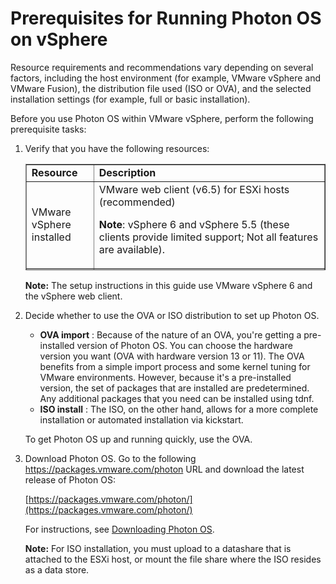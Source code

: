 # Prerequisites for Running Photon OS on vSphere

Resource requirements and recommendations vary depending on several factors, including the host environment (for example, VMware vSphere and VMware Fusion), the distribution file used (ISO or OVA), and the selected installation settings (for example, full or basic installation).

Before you use Photon OS within VMware vSphere, perform the following prerequisite tasks:

1. Verify that you have the following resources:

	<table style="height: 170px;" border="1" width="157" cellspacing="0" cellpadding="10">
	<tbody>
	<tr>
	<td><b>Resource</b></td>
	<td><b>Description</b></td>
	</tr>
	<tr>
	<td> VMware vSphere installed</td>
	<td>VMware web client (v6.5) for ESXi hosts (recommended) <p><b>Note</b>: vSphere 6 and vSphere 5.5 (these clients provide limited support; Not all features are available).</p></td>
	</tr>
	<tr>
	<td>Memory</td>
	<td>ESXi host with 2GB of free RAM (recommended)</td>
	</tr>
	<tr>
	<td>Storage</td>
	<td><b>Minimal Photon install</b>: ESXi host with at least 512MB of free space (minimum); <b>Full Photon install</b>: ESXi host with at least 4GB of free space (minimum); 16GB is recommended; 16GB recommended.</td>
	</tr>
	<tr>
	<td>Distribution File</td>
	<td>Photon OS ISO or OVA file downloaded from (<a href="https://packages.vmware.com/photon">https://packages.vmware.com/photon</a>).</td>
	</tr>
	</tbody>
	</table>

    **Note:** The setup instructions in this guide use VMware vSphere 6 and the vSphere web client.

1. Decide whether to use the OVA or ISO distribution to set up Photon OS.

    - **OVA import** : Because of the nature of an OVA, you're getting a pre-installed version of Photon OS. You can choose the hardware version you want (OVA with hardware version 13 or 11). The OVA benefits from a simple import process and some kernel tuning for VMware environments. However, because it's a pre-installed version, the set of packages that are installed are predetermined. Any additional packages that you need can be installed using tdnf.
    - **ISO install** : The ISO, on the other hand, allows for a more complete installation or automated installation via kickstart.

    To get Photon OS up and running quickly, use the OVA.
    
1. Download Photon OS. Go to the following https://packages.vmware.com/photon URL and download the latest release of Photon OS:

    [https://packages.vmware.com/photon/](https://packages.vmware.com/photon/)
    
    For instructions, see [Downloading Photon OS](Downloading-Photon-OS.md).
    
    **Note:** For ISO installation, you must upload to a datashare that is attached to the ESXi host, or mount the file share where the ISO resides as a data store.
